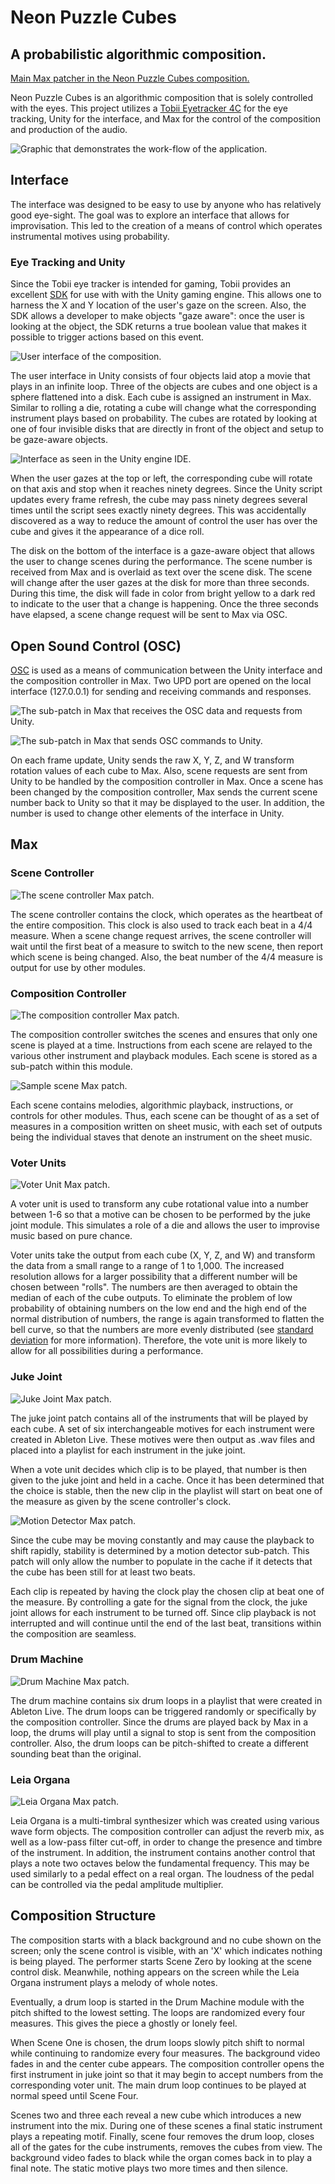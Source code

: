 # Neon Puzzle Cubes
## A probabilistic algorithmic composition.
[Main Max patcher in the Neon Puzzle Cubes composition.](../media/neonPuzzleCubes/maxMain.png)

Neon Puzzle Cubes is an algorithmic composition that is solely controlled with the eyes. This project utilizes a [Tobii Eyetracker 4C](https://gaming.tobii.com/product/tobii-eye-tracker-4c/) for the eye tracking, Unity for the interface, and Max for the control of the composition and production of the audio.

![Graphic that demonstrates the work-flow of the application.](../media/neonPuzzleCubes/workflow.png)

## Interface

The interface was designed to be easy to use by anyone who has relatively good eye-sight. The goal was to explore an interface that allows for improvisation. This led to the creation of a means of control which operates instrumental motives using probability.

### Eye Tracking and Unity

Since the Tobii eye tracker is intended for gaming, Tobii provides an excellent [SDK](https://developer.tobii.com/pc-gaming/unity-sdk/) for use with with the Unity gaming engine. This allows one to harness the X and Y location of the user's gaze on the screen. Also, the SDK allows a developer to make objects "gaze aware": once the user is looking at the object, the SDK returns a true boolean value that makes it possible to trigger actions based on this event.

![User interface of the composition.](../media/neonPuzzleCubes/userInterface.png)

The user interface in Unity consists of four objects laid atop a movie that plays in an infinite loop. Three of the objects are cubes and one object is a sphere flattened into a disk. Each cube is assigned an instrument in Max. Similar to rolling a die, rotating a cube will change what the corresponding instrument plays based on probability. The cubes are rotated by looking at one of four invisible disks that are directly in front of the object and setup to be gaze-aware objects. 

![Interface as seen in the Unity engine IDE.](../media/neonPuzzleCubes/userInterfaceUnity.png)

When the user gazes at the top or left, the corresponding cube will rotate on that axis and stop when it reaches ninety degrees. Since the Unity script updates every frame refresh, the cube may pass ninety degrees several times until the script sees exactly ninety degrees. This was accidentally discovered as a way to reduce the amount of control the user has over the cube and gives it the appearance of a dice roll.

The disk on the bottom of the interface is a gaze-aware object that allows the user to change scenes during the performance. The scene number is received from Max and is overlaid as text over the scene disk. The scene will change after the user gazes at the disk for more than three seconds. During this time, the disk will fade in color from bright yellow to a dark red to indicate to the user that a change is happening. Once the three seconds have elapsed, a scene change request will be sent to Max via OSC.

## Open Sound Control (OSC)

[OSC](http://opensoundcontrol.org/introduction-osc) is used as a means of communication between the Unity interface and the composition controller in Max. Two UPD port are opened on the local interface (127.0.0.1) for sending and receiving commands and responses.  

![The sub-patch in Max that receives the OSC data and requests from Unity.](../media/neonPuzzleCubes/maxOscReceiver.png)

![The sub-patch in Max that sends OSC commands to Unity.](../media/neonPuzzleCubes/maxOscSender.png)

On each frame update, Unity sends the raw X, Y, Z, and W transform rotation values of each cube to Max. Also, scene requests are sent from Unity to be handled by the composition controller in Max. Once a scene has been changed by the composition controller, Max sends the current scene number back to Unity so that it may be displayed to the user. In addition, the number is used to change other elements of the interface in Unity. 

## Max

### Scene Controller

![The scene controller Max patch.](../media/neonPuzzleCubes/maxSceneController.png)

The scene controller contains the clock, which operates as the heartbeat of the entire composition. This clock is also used to track each beat in a 4/4 measure. When a scene change request arrives, the scene controller will wait until the first beat of a measure to switch to the new scene, then report which scene is being changed. Also, the beat number of the 4/4 measure is output for use by other modules.

### Composition Controller

![The composition controller Max patch.](../media/neonPuzzleCubes/maxCompController.png)

The composition controller switches the scenes and ensures that only one scene is played at a time. Instructions from each scene are relayed to the various other instrument and playback modules. Each scene is stored as a sub-patch within this module.

![Sample scene Max patch.](../media/neonPuzzleCubes/maxScene.png)

Each scene contains melodies, algorithmic playback, instructions, or controls for other modules. Thus, each scene can be thought of as a set of measures in a composition written on sheet music, with each set of outputs being the individual staves that denote an instrument on the sheet music.

### Voter Units 

![Voter Unit Max patch.](../media/neonPuzzleCubes/maxVoterUnit.png)

A voter unit is used to transform any cube rotational value into a number between 1-6 so that a motive can be chosen to be performed by the juke joint module. This simulates a role of a die and allows the user to improvise music based on pure chance.

Voter units take the output from each cube (X, Y, Z, and W) and transform the data from a small range to a range of 1 to 1,000. The increased resolution allows for a larger possibility that a different number will be chosen between "rolls". The numbers are then averaged to obtain the median of each of the cube outputs. To eliminate the problem of low probability of obtaining numbers on the low end and the high end of the normal distribution of numbers, the range is again transformed to flatten the bell curve, so that the numbers are more evenly distributed (see [standard deviation](https://en.wikipedia.org/wiki/Standard_deviation) for more information). Therefore, the vote unit is more likely to allow for all possibilities during a performance.

### Juke Joint

![Juke Joint Max patch.](../media/neonPuzzleCubes/maxJukeJoint.png)

The juke joint patch contains all of the instruments that will be played by each cube. A set of six interchangeable motives for each instrument were created in Ableton Live. These motives were then output as .wav files and placed into a playlist for each instrument in the juke joint.

When a vote unit decides which clip is to be played, that number is then given to the juke joint and held in a cache. Once it has been determined that the choice is stable, then the new clip in the playlist will start on beat one of the measure as given by the scene controller's clock. 

![Motion Detector Max patch.](../media/neonPuzzleCubes/maxMotionDetector.png)

Since the cube may be moving constantly and may cause the playback to shift rapidly, stability is determined by a motion detector sub-patch. This patch will only allow the number to populate in the cache if it detects that the cube has been still for at least two beats.

Each clip is repeated by having the clock play the chosen clip at beat one of the measure. By controlling a gate for the signal from the clock, the juke joint allows for each instrument to be turned off. Since clip playback is not interrupted and will continue until the end of the last beat, transitions within the composition are seamless.

### Drum Machine

![Drum Machine Max patch.](../media/neonPuzzleCubes/maxDrumMachine.png)

The drum machine contains six drum loops in a playlist that were created in Ableton Live. The drum loops can be triggered randomly or specifically by the composition controller. Since the drums are played back by Max in a loop, the drums will play until a signal to stop is sent from the composition controller. Also, the drum loops can be pitch-shifted to create a different sounding beat than the original.

### Leia Organa

![Leia Organa Max patch.](../media/neonPuzzleCubes/maxLeiaOrgana.png)

Leia Organa is a multi-timbral synthesizer which was created using various wave form objects. The composition controller can adjust the reverb mix, as well as a low-pass filter cut-off, in order to change the presence and timbre of the instrument. In addition, the instrument contains another control that plays a note two octaves below the fundamental frequency. This may be used similarly to a pedal effect on a real organ. The loudness of the pedal can be controlled via the pedal amplitude multiplier.

## Composition Structure

The composition starts with a black background and no cube shown on the screen; only the scene control is visible, with an 'X' which indicates nothing is being played. The performer starts Scene Zero by looking at the scene control disk. Meanwhile, nothing appears on the screen while the Leia Organa instrument plays a melody of whole notes. 

Eventually, a drum loop is started in the Drum Machine module with the pitch shifted to the lowest setting. The loops are randomized every four measures. This gives the piece a ghostly or lonely feel.

When Scene One is chosen, the drum loops slowly pitch shift to normal while continuing to randomize every four measures. The background video fades in and the center cube appears. The composition controller opens the first instrument in juke joint so that it may begin to accept numbers from the corresponding voter unit. The main drum loop continues to be played at normal speed until Scene Four.

Scenes two and three each reveal a new cube which introduces a new instrument into the mix. During one of these scenes a final static instrument plays a repeating motif. Finally, scene four removes the drum loop, closes all of the gates for the cube instruments, removes the cubes from view. The background video fades to black while the organ comes back in to play a final note. The static motive plays two more times and then silence.